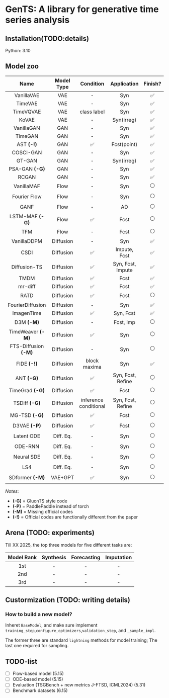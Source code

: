 # GenTS: A library for generative time series analysis


## Installation(TODO:details)
Python: 3.10

## Model zoo
|          Name          | Model Type |       Condition       |    Application    |      Finish?       |
| :--------------------: | :--------: | :-------------------: | :---------------: | :----------------: |
|       VanillaVAE       |    VAE     |           -           |        Syn        | :white_check_mark: |
|        TimeVAE         |    VAE     |           -           |        Syn        | :white_check_mark: |
|       TimeVQVAE        |    VAE     |      class label      |        Syn        | :white_check_mark: |
|         KoVAE          |    VAE     |           -           |    Syn(irreg)     | :white_check_mark: |
|       VanillaGAN       |    GAN     |           -           |        Syn        | :white_check_mark: |
|        TimeGAN         |    GAN     |           -           |        Syn        | :white_check_mark: |
|      AST **(-!)**      |    GAN     |  :white_check_mark:   |    Fcst(point)    | :white_check_mark: |
|       COSCI-GAN        |    GAN     |           -           |        Syn        | :white_check_mark: |
|         GT-GAN         |    GAN     |           -           |    Syn(irreg)     | :white_check_mark: |
|    PSA-GAN **(-G)**    |    GAN     |           -           |        Syn        | :white_check_mark: |
|         RCGAN          |    GAN     |           -           |        Syn        | :white_check_mark: |
|       VanillaMAF       |    Flow    |           -           |        Syn        |   :white_circle:   |
|      Fourier Flow      |    Flow    |           -           |        Syn        |   :white_circle:   |
|          GANF          |    Flow    |           -           |        AD         |   :white_circle:   |
|   LSTM-MAF **(-G)**    |    Flow    |  :white_check_mark:   |       Fcst        |   :white_circle:   |
|          TFM           |    Flow    |           -           |       Fcst        |   :white_circle:   |
|      VanillaDDPM       | Diffusion  |           -           |        Syn        | :white_check_mark: |
|          CSDI          | Diffusion  |  :white_check_mark:   |   Impute, Fcst    | :white_check_mark: |
|      Diffusion-TS      | Diffusion  |  :white_check_mark:   | Syn, Fcst, Impute | :white_check_mark: |
|          TMDM          | Diffusion  |  :white_check_mark:   |       Fcst        | :white_check_mark: |
|        mr-diff         | Diffusion  |  :white_check_mark:   |       Fcst        | :white_check_mark: |
|          RATD          | Diffusion  |  :white_check_mark:   |       Fcst        |   :white_circle:   |
|    FourierDiffusion    | Diffusion  |           -           |        Syn        | :white_check_mark: |
|       ImagenTime       | Diffusion  |  :white_check_mark:   |     Syn, Fcst     | :white_check_mark: |
|      D3M **(-M)**      | Diffusion  |           -           |     Fcst, Imp     |   :white_circle:   |
|  TimeWeaver **(-M)**   | Diffusion  |  :white_check_mark:   |        Syn        |   :white_circle:   |
| FTS-Diffusion **(-M)** | Diffusion  |           -           |        Syn        |   :white_circle:   |
|     FIDE **(-!)**      | Diffusion  |     block maxima      |        Syn        | :white_check_mark: |
|      ANT **(-G)**      | Diffusion  |  :white_check_mark:   | Syn, Fcst, Refine |   :white_circle:   |
|   TimeGrad **(-G)**    | Diffusion  |  :white_check_mark:   |       Fcst        |   :white_circle:   |
|    TSDiff **(-G)**     | Diffusion  | inference conditional | Syn, Fcst, Refine |   :white_circle:   |
|    MG-TSD **(-G)**     | Diffusion  |  :white_check_mark:   |       Fcst        |   :white_circle:   |
|     D3VAE **(-P)**     | Diffusion  |  :white_check_mark:   |       Fcst        |   :white_circle:   |
|       Latent ODE       | Diff. Eq.  |           -           |        Syn        |   :white_circle:   |
|        ODE-RNN         | Diff. Eq.  |           -           |        Syn        |   :white_circle:   |
|       Neural SDE       | Diff. Eq.  |           -           |        Syn        |   :white_circle:   |
|          LS4           | Diff. Eq.  |           -           |        Syn        |   :white_circle:   |
|   SDformer **(-M)**    |  VAE+GPT   |  :white_check_mark:   |        Syn        |   :white_circle:   |


*Notes*: 
- **(-G)** = GluonTS style code
- **(-P)** = PaddlePaddle instead of torch
- **(-M)** = Missing official codes
- **(-!)** = Official codes are functionally different from the paper


## Arena (TODO: experiments)

Till XX 2025, the top three models for five different tasks are:

| Model Rank | Synthesis | Forecasting | Imputation |
| :--------: | :-------: | :---------: | :--------: |
|    1st     |     -     |      -      |     -      |
|    2nd     |     -     |      -      |     -      |
|    3rd     |     -     |      -      |     -      |



## Custormization (TODO: writing details)

### How to build a new model?
Inheret ```BaseModel```, and make sure implement ```training_step```,```configure_optimizers```,```validation_step```, and ```_sample_impl```.

The former three are standard ```lightning``` methods for model training; The last one required for sampling.



## TODO-list
- [ ] Flow-based model (5.15)
- [ ] ODE-based model (5.15)
- [ ] Evaluation (TSGBench + new metrics J-FTSD, ICML2024) (5.31)
- [ ] Benchmark datasets (6.15)